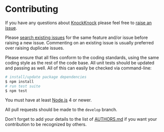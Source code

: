 # Contributing

If you have any questions about [KnockKnock](https://github.com/NotNinja/node-knockknock) please feel free to
[raise an issue](https://github.com/NotNinja/node-knockknock/issues/new).

Please [search existing issues](https://github.com/NotNinja/node-knockknock/issues) for the same feature and/or issue
before raising a new issue. Commenting on an existing issue is usually preferred over raising duplicate issues.

Please ensure that all files conform to the coding standards, using the same coding style as the rest of the code base.
All unit tests should be updated and passing as well. All of this can easily be checked via command-line:

``` bash
# install/update package dependencies
$ npm install
# run test suite
$ npm test
```

You must have at least [Node.js](https://nodejs.org) 4 or newer.

All pull requests should be made to the `develop` branch.

Don't forget to add your details to the list of
[AUTHORS.md](https://github.com/NotNinja/node-knockknock/blob/master/AUTHORS.md) if you want your contribution to be
recognized by others.
